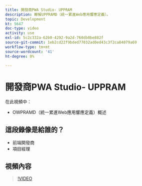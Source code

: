 ```yaml
---
title: 開發商PWA Studio- UPPRAM
description: 瞭解UPPRAMD（統一累進Web應用響應定義）。
topic: Development
kt: 5647
doc-type: video
activity: use
exl-id: 5c2c332a-62b0-4292-9a2d-760db0be882f
source-git-commit: 1eb2cd22f9bded77032ad0ed43c3f2ca84879a69
workflow-type: tm+mt
source-wordcount: '41'
ht-degree: 0%

---
```


# 開發商PWA Studio- UPPRAM

在此視頻中：

- OWPRAMD（統一累進Web應用響應定義）概述

## 這段錄像是給誰的？

- 前端開發商
- 項目經理

## 視頻內容

>[!VIDEO](https://video.tv.adobe.com/v/35718?quality=12&learn=on)
